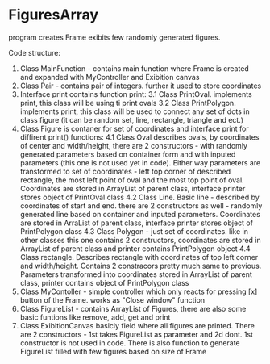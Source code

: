 # FiguresArray

program creates Frame exibits few randomly generated figures.

Code structure:
1. Class MainFunction - contains main function where Frame is created and expanded with MyController and Exibition canvas
2. Class Pair - contains pair of integers. further it used to store coordinates
3. Interface print contains function print:
   3.1 Class PrintOval. implements print, this class will be using ti print ovals
   3.2 Class PrintPolygon. implements print, this class will be used to connect any set of dots in class figure (it can be random        set, line, rectangle, triangle and ect.)
4. Class Figure is contaner for set of coordinates and interface print for diffirent print() functions:
  4.1 Class Oval describes ovals, by coordinates of center and  width/height, there are 2 constructors -  with randomly generated parameters based on container form and  with inputed parameters (this one is not used yet in code). Either way parameters are transformed to set of coordinates - left top corner of described rectangle, the most left point of oval and the most top point of oval. Coordinates are stored in ArrayList of parent class, interface printer stores object of PrintOval class
  4.2 Class Line. Basic line - described by coordinates of start and end. there are 2 constructors as well - randomly generated line based on container and inputed parameters. Coordinates are stored in ArraList of parent class, interface printer stores object of PrintPolygon class
  4.3 Class Polygon - just set of coordinates. like in other classes this one contains 2 constructors, coordinates are stored in ArrayList of parent class and printer contains PrintPolygon object
  4.4 Class rectangle. Describes rectangle with coordinates of top left corner and width/height. Contains 2 constracors pretty much same to previous. Parameters transformed into coordinates stored in ArrayList of parent class, printer contains object of PrintPolygon class
5. Class MyContoller - simple controller which only reacts for pressing [x] button of the Frame. works as "Close window" function
6. Class FigureList - contains ArrayList of Figures, there are also some basic funtions like remove, add, get and print
7. Class ExibitionCanvas basicly field where all figures are printed. There are 2 constructors - 1st takes FigureList as parameter and 2d dont. 1st constructor is not used in code. There is also function to generate FigureList filled with few figures based on size of Frame
